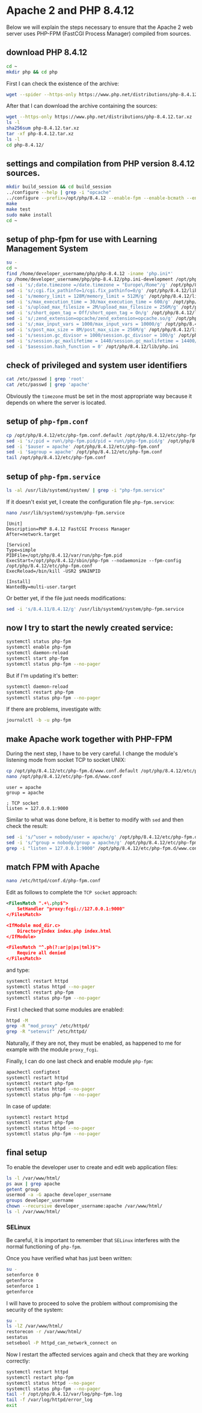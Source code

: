 # Apache 2 and PHP 8.4.12

Below we will explain the steps necessary to ensure that the Apache 2 web server uses PHP-FPM (FastCGI Process Manager) compiled from sources.

## download PHP 8.4.12

```bash
cd ~
mkdir php && cd php
```

First I can check the existence of the archive:

```bash
wget --spider --https-only https://www.php.net/distributions/php-8.4.12.tar.xz
```

After that I can download the archive containing the sources:

```bash
wget --https-only https://www.php.net/distributions/php-8.4.12.tar.xz
ls -l
sha256sum php-8.4.12.tar.xz
tar -xf php-8.4.12.tar.xz
ls -l
cd php-8.4.12/
```

## settings and compilation from PHP version 8.4.12 sources.

```bash
mkdir build_session && cd build_session
../configure --help | grep -i "opcache"
../configure --prefix=/opt/php/8.4.12 --enable-fpm --enable-bcmath --enable-ftp --with-openssl --disable-cgi --enable-mbstring --with-curl --with-mysqli --with-pdo-mysql --with-pgsql=/usr/pgsql-17/bin --with-pdo-pgsql=/usr/pgsql-17/bin --enable-intl --with-zlib --with-bz2 --enable-gd --with-jpeg --with-gettext --with-gmp --with-xsl --enable-zts --enable-gcov --enable-debug --with-ffi --with-zip --enable-pcntl --with-libxml --enable-soap --enable-exif --with-readline --with-libedit
make
make test
sudo make install
cd ~
```

## setup of php-fpm for use with Learning Management System

```bash
su -
cd ~
find /home/developer_username/php/php-8.4.12 -iname 'php.ini*'
cp /home/developer_username/php/php-8.4.12/php.ini-development /opt/php/8.4.12/lib/php.ini
sed -i 's/;date.timezone =/date.timezone = "Europe\/Rome"/g' /opt/php/8.4.12/lib/php.ini
sed -i 's/;cgi.fix_pathinfo=1/cgi.fix_pathinfo=0/g' /opt/php/8.4.12/lib/php.ini
sed -i 's/memory_limit = 128M/memory_limit = 512M/g' /opt/php/8.4.12/lib/php.ini
sed -i 's/max_execution_time = 30/max_execution_time = 600/g' /opt/php/8.4.12/lib/php.ini
sed -i 's/upload_max_filesize = 2M/upload_max_filesize = 256M/g' /opt/php/8.4.12/lib/php.ini
sed -i 's/short_open_tag = Off/short_open_tag = On/g' /opt/php/8.4.12/lib/php.ini
sed -i 's/;zend_extension=opcache/zend_extension=opcache.so/g' /opt/php/8.4.12/lib/php.ini
sed -i 's/;max_input_vars = 1000/max_input_vars = 10000/g' /opt/php/8.4.12/lib/php.ini
sed -i 's/post_max_size = 8M/post_max_size = 256M/g' /opt/php/8.4.12/lib/php.ini
sed -i 's/session.gc_divisor = 1000/session.gc_divisor = 100/g' /opt/php/8.4.12/lib/php.ini
sed -i 's/session.gc_maxlifetime = 1440/session.gc_maxlifetime = 14400/g' /opt/php/8.4.12/lib/php.ini
sed -i '$asession.hash_function = 0' /opt/php/8.4.12/lib/php.ini
```

## check of privileged and system user identifiers

```bash
cat /etc/passwd | grep 'root'
cat /etc/passwd | grep 'apache'
```

Obviously the `timezone` must be set in the most appropriate way because it depends on where the server is located.

## setup of `php-fpm.conf`

```bash
cp /opt/php/8.4.12/etc/php-fpm.conf.default /opt/php/8.4.12/etc/php-fpm.conf
sed -i 's/;pid = run\/php-fpm.pid/pid = run\/php-fpm.pid/g' /opt/php/8.4.12/etc/php-fpm.conf
sed -i '$auser = apache' /opt/php/8.4.12/etc/php-fpm.conf
sed -i '$agroup = apache' /opt/php/8.4.12/etc/php-fpm.conf
tail /opt/php/8.4.12/etc/php-fpm.conf
```

## setup of `php-fpm.service`

```bash
ls -al /usr/lib/systemd/system/ | grep -i "php-fpm.service"
```

If it doesn't exist yet, I create the configuration file `php-fpm.service`:

```bash
nano /usr/lib/systemd/system/php-fpm.service
```

```text
[Unit]
Description=PHP 8.4.12 FastCGI Process Manager
After=network.target

[Service]
Type=simple
PIDFile=/opt/php/8.4.12/var/run/php-fpm.pid
ExecStart=/opt/php/8.4.12/sbin/php-fpm --nodaemonize --fpm-config /opt/php/8.4.12/etc/php-fpm.conf
ExecReload=/bin/kill -USR2 $MAINPID

[Install]
WantedBy=multi-user.target
```

Or better yet, if the file just needs modifications:

```bash
sed -i 's/8.4.11/8.4.12/g' /usr/lib/systemd/system/php-fpm.service
```

## now I try to start the newly created service:

```bash
systemctl status php-fpm
systemctl enable php-fpm
systemctl daemon-reload
systemctl start php-fpm
systemctl status php-fpm --no-pager
```

But if I'm updating it's better:

```bash
systemctl daemon-reload
systemctl restart php-fpm
systemctl status php-fpm --no-pager
```

If there are problems, investigate with:

```bash
journalctl -b -u php-fpm
```

## make Apache work together with PHP-FPM

During the next step, I have to be very careful.
I change the module's listening mode from socket TCP to socket UNIX:

```bash
cp /opt/php/8.4.12/etc/php-fpm.d/www.conf.default /opt/php/8.4.12/etc/php-fpm.d/www.conf
nano /opt/php/8.4.12/etc/php-fpm.d/www.conf
```

```text
user = apache
group = apache

; TCP socket
listen = 127.0.0.1:9000
```

Similar to what was done before, it is better to modify with `sed` and then check the result:

```bash
sed -i 's/^user = nobody/user = apache/g' /opt/php/8.4.12/etc/php-fpm.d/www.conf
sed -i 's/^group = nobody/group = apache/g' /opt/php/8.4.12/etc/php-fpm.d/www.conf
grep -i "listen = 127.0.0.1:9000" /opt/php/8.4.12/etc/php-fpm.d/www.conf
```

## match FPM with Apache

```bash
nano /etc/httpd/conf.d/php-fpm.conf
```

Edit as follows to complete the `TCP socket` approach:

```xml
<FilesMatch ".+\.php$">
    SetHandler "proxy:fcgi://127.0.0.1:9000"
</FilesMatch>

<IfModule mod_dir.c>
    DirectoryIndex index.php index.html
</IfModule>

<FilesMatch "^.ph(?:ar|p|ps|tml)$">
    Require all denied
</FilesMatch>
```

and type:

```bash
systemctl restart httpd
systemctl status httpd --no-pager
systemctl restart php-fpm
systemctl status php-fpm --no-pager
```

First I checked that some modules are enabled:

```bash
httpd -M
grep -R "mod_proxy" /etc/httpd/
grep -R "setenvif" /etc/httpd/
```

Naturally, if they are not, they must be enabled, as happened to me for example with the module `proxy_fcgi`.

Finally, I can do one last check and enable module `php-fpm`:

```bash
apachectl configtest
systemctl restart httpd
systemctl restart php-fpm
systemctl status httpd --no-pager
systemctl status php-fpm --no-pager
```

In case of update:

```bash
systemctl restart httpd
systemctl restart php-fpm
systemctl status httpd --no-pager
systemctl status php-fpm --no-pager
```

## final setup

To enable the developer user to create and edit web application files:

```bash
ls -l /var/www/html/
ps aux | grep apache
getent group
usermod -a -G apache developer_username
groups developer_username
chown --recursive developer_username:apache /var/www/html/
ls -l /var/www/html/
```

### SELinux

Be careful, it is important to remember that `SELinux` interferes with the normal functioning of `php-fpm`.

Once you have verified what has just been written:

```bash
su -
setenforce 0
getenforce
setenforce 1
getenforce
```

I will have to proceed to solve the problem without compromising the security of the system:

```bash
su -
ls -lZ /var/www/html/
restorecon -r /var/www/html/
sestatus
setsebool -P httpd_can_network_connect on
```

Now I restart the affected services again and check that they are working correctly:

```bash
systemctl restart httpd
systemctl restart php-fpm
systemctl status httpd --no-pager
systemctl status php-fpm --no-pager
tail -f /opt/php/8.4.12/var/log/php-fpm.log
tail -f /var/log/httpd/error_log
exit
```
